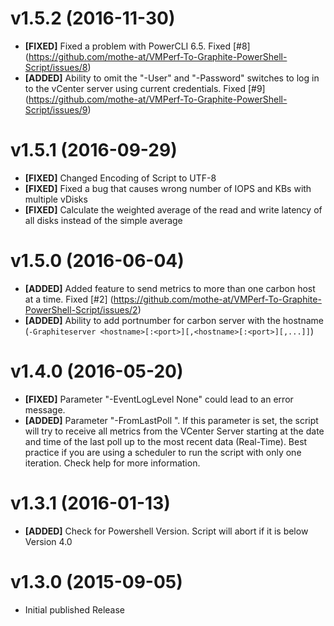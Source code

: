 ﻿# v1.5.2 (2016-11-30)
* **[FIXED]** Fixed a problem with PowerCLI 6.5. Fixed [#8] (https://github.com/mothe-at/VMPerf-To-Graphite-PowerShell-Script/issues/8)
* **[ADDED]** Ability to omit the "-User" and "-Password" switches to log in to the vCenter server using current credentials. Fixed [#9] (https://github.com/mothe-at/VMPerf-To-Graphite-PowerShell-Script/issues/9)

# v1.5.1 (2016-09-29)
* **[FIXED]** Changed Encoding of Script to UTF-8
* **[FIXED]** Fixed a bug that causes wrong number of IOPS and KBs with multiple vDisks
* **[FIXED]** Calculate the weighted average of the read and write latency of all disks instead of the simple average

# v1.5.0 (2016-06-04)
* **[ADDED]** Added feature to send metrics to more than one carbon host at a time. Fixed [#2] (https://github.com/mothe-at/VMPerf-To-Graphite-PowerShell-Script/issues/2)
* **[ADDED]** Ability to add portnumber for carbon server with the hostname (`-Graphiteserver <hostname>[:<port>][,<hostname>[:<port>][,...]]`)

# v1.4.0 (2016-05-20)
* **[FIXED]** Parameter "-EventLogLevel None" could lead to an error message.
* **[ADDED]** Parameter "-FromLastPoll <xml-file>". If this parameter is set, the script will try to receive all metrics from the VCenter Server starting at the date and time of the last poll up to the most recent data (Real-Time). Best practice if you are using a scheduler to run the script with only one iteration. Check help for more information.

# v1.3.1 (2016-01-13)
* **[ADDED]** Check for Powershell Version. Script will abort if it is below Version 4.0

# v1.3.0 (2015-09-05)
* Initial published Release

